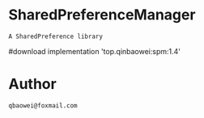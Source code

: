 # SharedPreferenceManager
    A SharedPreference library
#download
    implementation 'top.qinbaowei:spm:1.4'
# Author
    qbaowei@foxmail.com
    	
    	